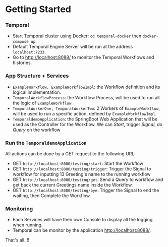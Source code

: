 # Getting Started

### Temporal
- Start Temporal cluster using Docker: `cd temporal-docker` then `docker-compose up`.
- Default Temporal Engine Server will be run at the address `localhost:7233`.
- Go to [http://localhost:8088/](http://localhost:8088/) to monitor the Temporal Workflows and histories.

### App Structure + Services
- `ExampleWorkflow, ExampleWorkflowImpl`: the Workflow definition and its logical implementation.
- `TemporalWorkflowProcess`: the Workflow Process, will be used to run all the logic of `ExampleWorkflow`.
- `TemporalWorkerOne, TemporalWorkerTwo`: 2 Workers of `ExampleWorkflow`, will be used to run a specific action, defined by `ExampleWorkflowImpl`.
- `TemporaldemoApplication`: the SpringBoot Web Application that will be used as the Controller for the Workflow. We can *Start*, trigger *Signal*, do *Query* on the workflow


### Run the `TemporaldemoApplication`
All actions can be done by a GET request to the following URL:
- GET `http://localhost:8080/testing/start`: Start the Workflow
- GET `http://localhost:8080/testing/trigger`: Trigger the Signal to workflow for inputting 13 Greeting's name to the running workflow
- GET `http://localhost:8080/testing/get`: Send a Query to workflow and get back the current Greetings name inside the Workflow.
- GET `http://localhost:8080/testing/bye`: Trigger the Signal to end the waiting, then Complete the Workflow.

### Monitoring
- Each Services will have their own Console to display all the logging when running.
- Temporal can be monitor by the application [http://localhost:8088/](http://localhost:8088/).


That's all..!!